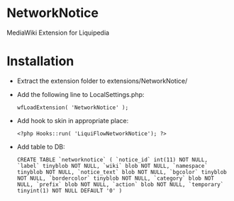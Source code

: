 NetworkNotice
==============

MediaWiki Extension for Liquipedia

Installation
============
* Extract the extension folder to extensions/NetworkNotice/
* Add the following line to LocalSettings.php:

	`wfLoadExtension( 'NetworkNotice' );`

* Add hook to skin in appropriate place:
	
	`<?php Hooks::run( 'LiquiFlowNetworkNotice'); ?>`

* Add table to DB:

	```CREATE TABLE `networknotice` (
  `notice_id` int(11) NOT NULL,
  `label` tinyblob NOT NULL,
  `wiki` blob NOT NULL,
  `namespace` tinyblob NOT NULL,
  `notice_text` blob NOT NULL,
  `bgcolor` tinyblob NOT NULL,
  `bordercolor` tinyblob NOT NULL,
  `category` blob NOT NULL,
  `prefix` blob NOT NULL,
  `action` blob NOT NULL,
  `temporary` tinyint(1) NOT NULL DEFAULT '0'
)```